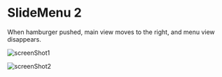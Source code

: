 # SlideMenu 2

When hamburger pushed, main view moves to the right, and menu view disappears.
  
  
![screenShot1](https://user-images.githubusercontent.com/34932349/104548843-f7e35d00-5674-11eb-818d-1e1a5e260b81.png)
  
  
![screenShot2](https://user-images.githubusercontent.com/34932349/104548849-fc0f7a80-5674-11eb-9be1-d9d5ae6b9953.png)
